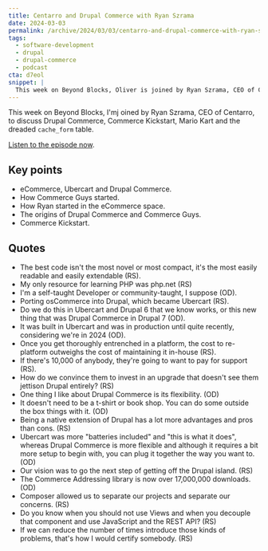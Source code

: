 ```yaml
---
title: Centarro and Drupal Commerce with Ryan Szrama
date: 2024-03-03
permalink: /archive/2024/03/03/centarro-and-drupal-commerce-with-ryan-szrama
tags:
  - software-development
  - drupal
  - drupal-commerce
  - podcast
cta: d7eol
snippet: |
  This week on Beyond Blocks, Oliver is joined by Ryan Szrama, CEO of Centarro.
---
```


This week on Beyond Blocks, I'mj oined by Ryan Szrama, CEO of Centarro, to discuss Drupal Commerce, Commerce Kickstart, Mario Kart and the dreaded `cache_form` table.

[Listen to the episode now][episode].

## Key points

- eCommerce, Ubercart and Drupal Commerce.
- How Commerce Guys started.
- How Ryan started in the eCommerce space.
- The origins of Drupal Commerce and Commerce Guys.
- Commerce Kickstart.

## Quotes

- The best code isn't the most novel or most compact, it's the most easily readable and easily extendable (RS).
- My only resource for learning PHP was php.net (RS)
- I'm a self-taught Developer or community-taught, I suppose (OD).
- Porting osCommerce into Drupal, which became Ubercart (RS).
- Do we do this in Ubercart and Drupal 6 that we know works, or this new thing that was Drupal Commerce in Drupal 7 (OD).
- It was built in Ubercart and was in production until quite recently, considering we're in 2024 (OD).
- Once you get thoroughly entrenched in a platform, the cost to re-platform outweighs the cost of maintaining it in-house (RS).
- If there's 10,000 of anybody, they're going to want to pay for support (RS).
- How do we convince them to invest in an upgrade that doesn't see them jettison Drupal entirely? (RS)
- One thing I like about Drupal Commerce is its flexibility. (OD)
- It doesn't need to be a t-shirt or book shop. You can do some outside the box things with it. (OD)
- Being a native extension of Drupal has a lot more advantages and pros than cons. (RS)
- Ubercart was more "batteries included" and "this is what it does", whereas Drupal Commerce is more flexible and although it requires a bit more setup to begin with, you can plug it together the way you want to. (OD)
- Our vision was to go the next step of getting off the Drupal island. (RS)
- The Commerce Addressing library is now over 17,000,000 downloads. (OD)
- Composer allowed us to separate our projects and separate our concerns. (RS)
- Do you know when you should not use Views and when you decouple that component and use JavaScript and the REST API? (RS)
- If we can reduce the number of times introduce those kinds of problems, that's how I would certify somebody. (RS)

[episode]: {{site.url}}/podcast/13-ryan-szrama-centarro
